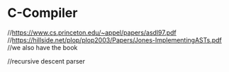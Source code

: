 # C-Compiler


//https://www.cs.princeton.edu/~appel/papers/asdl97.pdf
//https://hillside.net/plop/plop2003/Papers/Jones-ImplementingASTs.pdf
//we also have the book

//recursive descent parser